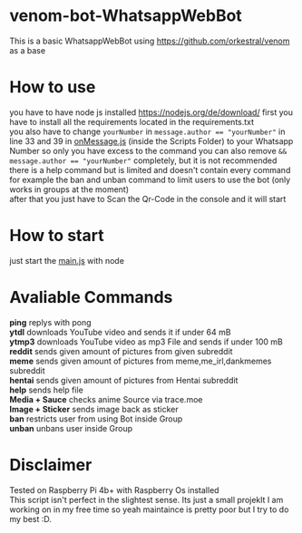 # venom-bot-WhatsappWebBot

This is a basic WhatsappWebBot using https://github.com/orkestral/venom as a base

# How to use
you have to have node js installed https://nodejs.org/de/download/
first you have to install all the requirements located in the requirements.txt <br>
you also have to change `yourNumber` in `message.author == "yourNumber"` in line 33 and 39 in [onMessage.js](Scripts/onMessage.js) (inside the Scripts Folder) to your Whatsapp Number so only you have excess to the command you can also remove  `&& message.author == "yourNumber"` completely, but it is not recommended <br>
there is a help command but is limited and doesn't contain every command for example the ban and unban command to limit users to use the bot (only works in groups at the moment) <br>
after that you just have to Scan the Qr-Code in the console and it will start 

# How to start

just start the [main.js](Scripts/main.js) with node

# Avaliable Commands
**ping** replys with pong<br>
**ytdl** downloads YouTube video and sends it if under 64 mB <br>
**ytmp3** downloads YouTube video as mp3 File and sends if under 100 mB<br>
**reddit** sends given amount of pictures from given subreddit <br>
**meme** sends given amount of pictures from meme,me_irl,dankmemes subreddit<br>
**hentai** sends given amount of pictures from Hentai subreddit <br>
**help** sends help file<br>
**Media + Sauce** checks anime Source via trace.moe<br>
**Image + Sticker** sends image back as sticker<br>
**ban** restricts user from using Bot inside Group<br>
**unban** unbans user inside Group <br>

# Disclaimer
Tested on Raspberry Pi 4b+ with Raspberry Os installed <br>
This script isn't perfect in the slightest sense. Its just a small projeklt I am working on in my free time so yeah maintaince is pretty poor but I try to do my best :D.
